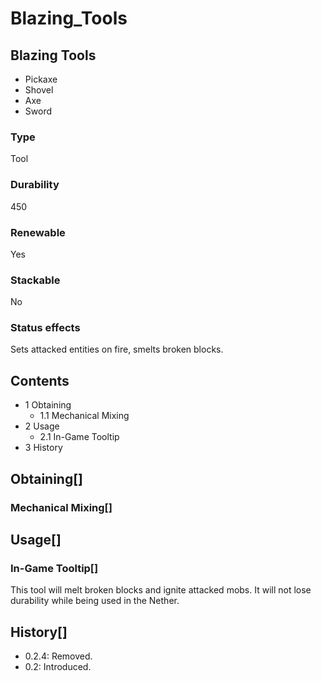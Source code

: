 # Blazing_Tools

## Blazing Tools

- Pickaxe
- Shovel
- Axe
- Sword

### Type

Tool

### Durability

450

### Renewable

Yes

### Stackable

No

### Status effects

Sets attacked entities on fire, smelts broken blocks.

## Contents

- 1 Obtaining
    - 1.1 Mechanical Mixing
- 2 Usage
    - 2.1 In-Game Tooltip
- 3 History

## Obtaining[]

### Mechanical Mixing[]

## Usage[]

### In-Game Tooltip[]

This tool will melt broken blocks and ignite attacked mobs. It will not lose durability while being used in the Nether.

## History[]

- 0.2.4: Removed.
- 0.2: Introduced.
